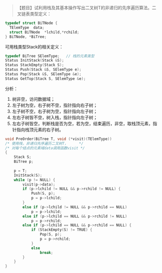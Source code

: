 >【题目】试利用栈及其基本操作写出二叉树T的非递归的先序遍历算法。二叉链表类型定义：
``` c
typedef struct BiTNode {
  TElemType  data;
  struct BiTNode  *lchild,*rchild;
} BiTNode, *BiTree;
```

可用栈类型Stack的相关定义：
``` c++
typedef BiTree SElemType;   // 栈的元素类型
Status InitStack(Stack &S); 
Status StackEmpty(Stack S); 
Status Push(Stack &S, SElemType e);
Status Pop(Stack &S, SElemType &e); 
Status GetTop(Stack S, SElemType &e); 
```
分析：
1. 树非空，访问数据域；
2. 左子树为空，右子树不空，指针指向右子树；
3. 左子树不空，右子树为空，指针指向左子树；
4. 左右子树皆不空，树入栈，指针指向左子树；
5. 左右子树皆空，判断栈是否为空，若为空，结束遍历，非空，取栈顶元素，指针指向栈顶元素的右子树。
``` c++
void PreOrder(BiTree T, void (*visit)(TElemType))
/* 使用栈，非递归先序遍历二叉树T，     */
/* 对每个结点的元素域data调用函数visit */
{
    Stack S;
    BiTree p;
    
    p = T;
    InitStack(S);    
    while (p != NULL) {
        visit(p->data);
        if (p->lchild != NULL && p->rchild != NULL) {
            Push(S, p);
            p = p->lchild;
        }
        else if (p->lchild != NULL && p->rchild == NULL) 
            p = p->lchild;
        else if (p->lchild == NULL && p->rchild != NULL)
            p = p->rchild;
        else if (p->lchild == NULL && p->rchild == NULL) {
            if (StackEmpty(S) != TRUE) { 
                Pop(S, p);
                p = p->rchild;
            }
            else
                break;
        }            
    }
}
```
